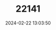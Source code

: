 ---
title: "22141"
category: "Tridacna mbalavuana"
draft: false
date: 2024-02-22 13:03:50
languages:
  French: ["Bénitier De Tevoro"]
  English: ["Tevoro Clam"]
---
